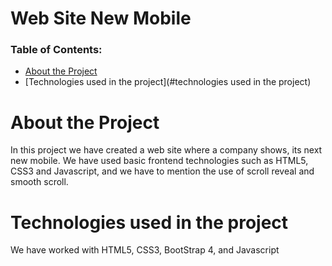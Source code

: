 # Web Site New Mobile

### Table of Contents:

- [About the Project](#about-the-project)
- [Technologies used in the project](#technologies used in the project)


# About the Project

In this project we have created a web site where a company shows, its next new mobile. We have used basic frontend technologies such as HTML5, CSS3 and Javascript, and we have to mention the use of scroll reveal and smooth scroll.
# Technologies used in the project

We have worked with HTML5, CSS3, BootStrap 4, and Javascript

